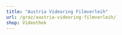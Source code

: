 ```yaml
---
title: "Austria Videoring Filmverleih"
url: /graz/austria-videoring-filmverleih/
shop: Videothek
---
```

